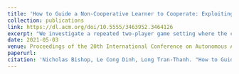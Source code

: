 ```yaml
---
title: 'How to Guide a Non-Cooperative Learner to Cooperate: Exploiting No-Regret Algorithms in System Design'
collection: publications
link: https://dl.acm.org/doi/10.5555/3463952.3464126
excerpt: "We investigate a repeated two-player game setting where the column player is also a designer of the system, and has full control over payoff matrices. In addition, we assume that the row player uses a no-regret algorithm to efficiently learn how to adapt their strategy to the column player's behaviour over time. The goal of the column player is to guide her opponent into picking a mixed strategy which is preferred by the system designer. Therefore, she needs to: (i) design appropriate payoffs for both players; and (ii) strategically interact with the row player during a sequence of plays in order to guide her opponent to converge to the desired mixed strategy."
date: 2021-05-03
venue: Proceedings of the 20th International Conference on Autonomous Agents and MultiAgent Systems
paperurl: 
citation: 'Nicholas Bishop, Le Cong Dinh, Long Tran-Thanh. "How to Guide a Non-Cooperative Learner to Cooperate: Exploiting No-Regret Algorithms in System Design". In: <i> Proceedings of the 20th International Conference on Autonomous Agents and MultiAgent Systems</i>, 2021'
---
```

